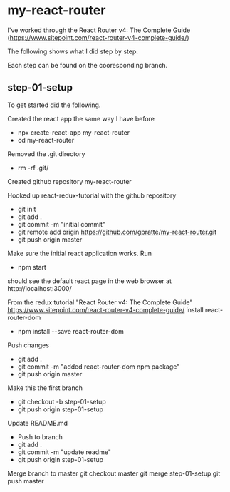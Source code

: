 # my-react-router

I've worked through the React Router v4: The Complete Guide (https://www.sitepoint.com/react-router-v4-complete-guide/)

The following shows what I did step by step.

Each step can be found on the cooresponding branch.

## step-01-setup
To get started did the following.

Created the react app the same way I have before
* npx create-react-app my-react-router
* cd my-react-router

Removed the .git directory
* rm -rf .git/

Created github repository my-react-router

Hooked up react-redux-tutorial with the github repository
* git init
* git add .
* git commit -m "initial commit"
* git remote add origin https://github.com/gpratte/my-react-router.git
* git push origin master

Make sure the initial react application works. Run
* npm start

should see the default react page in the web browser at http://localhost:3000/

From the redux tutorial "React Router v4: The Complete Guide" https://www.sitepoint.com/react-router-v4-complete-guide/
install react-router-dom
* npm install --save react-router-dom

Push changes
* git add .
* git commit -m "added react-router-dom npm package"
* git push origin master

Make this the first branch
* git checkout -b step-01-setup
* git push origin step-01-setup

Update README.md
* Push to branch 
* git add .
* git commit -m "update readme"
* git push origin step-01-setup

Merge branch to master
git checkout master 
git merge step-01-setup
git push master 

